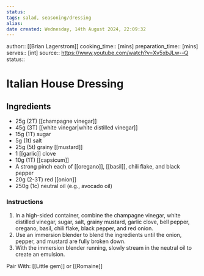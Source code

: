 ```yaml
---
status:
tags: salad, seasoning/dressing
alias:
date created: Wednesday, 14th August 2024, 22:09:32
---
```


author:: [[Brian Lagerstrom]]
cooking_time:: [mins]
preparation_time:: [mins]
serves:: [int]
source:: https://www.youtube.com/watch?v=Xv5xbJLw--Q
status::

# Italian House Dressing

## Ingredients

- 25g (2T) [[champagne vinegar]]
- 45g (3T) [[white vinegar|white distilled vinegar]]
- 15g (1T) sugar
- 5g (1t) salt
- 25g (5t) grainy [[mustard]]
- 1 [[garlic]] clove
- 10g (1T) [[capsicum]]
- A strong pinch each of [[oregano]], [[basil]], chili flake, and black pepper
- 20g (2-3T) red [[onion]]
- 250g (1c) neutral oil (e.g., avocado oil)

### Instructions

1. In a high-sided container, combine the champagne vinegar, white distilled vinegar, sugar, salt, grainy mustard, garlic clove, bell pepper, oregano, basil, chili flake, black pepper, and red onion.
2. Use an immersion blender to blend the ingredients until the onion, pepper, and mustard are fully broken down.
3. With the immersion blender running, slowly stream in the neutral oil to create an emulsion.

Pair With: [[Little gem]] or [[Romaine]]
